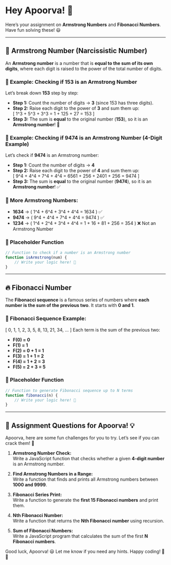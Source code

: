 # Hey Apoorva! 🚀  
Here’s your assignment on **Armstrong Numbers** and **Fibonacci Numbers**. Have fun solving these! 😃  

---

## 🌟 Armstrong Number (Narcissistic Number)  
An **Armstrong number** is a number that is **equal to the sum of its own digits**, where each digit is raised to the power of the total number of digits.  

### 🔹 Example: Checking if 153 is an Armstrong Number  
Let’s break down **153** step by step:  
- **Step 1:** Count the number of digits → **3** (since 153 has three digits).  
- **Step 2:** Raise each digit to the power of **3** and sum them up:  
  \[
  1^3 + 5^3 + 3^3 = 1 + 125 + 27 = 153
  \]
- **Step 3:** The sum is **equal** to the original number (**153**), so it is an **Armstrong number**! 🎉  

### 🔹 Example: Checking if 9474 is an Armstrong Number (4-Digit Example)  
Let’s check if **9474** is an Armstrong number:  
- **Step 1:** Count the number of digits → **4**  
- **Step 2:** Raise each digit to the power of **4** and sum them up:  
  \[
  9^4 + 4^4 + 7^4 + 4^4 = 6561 + 256 + 2401 + 256 = 9474
  \]
- **Step 3:** The sum is **equal** to the original number (**9474**), so it is an **Armstrong number**! ✅  

### 🔹 More Armstrong Numbers:  
- **1634** → \( 1^4 + 6^4 + 3^4 + 4^4 = 1634 \) ✅  
- **9474** → \( 9^4 + 4^4 + 7^4 + 4^4 = 9474 \) ✅  
- **1234** → \( 1^4 + 2^4 + 3^4 + 4^4 = 1 + 16 + 81 + 256 = 354 \) ❌ Not an Armstrong Number  

### 🔹 Placeholder Function  
```javascript
// Function to check if a number is an Armstrong number
function isArmstrong(num) {
    // Write your logic here! 🚀
}
```  

---

## 🔥 Fibonacci Number  
The **Fibonacci sequence** is a famous series of numbers where **each number is the sum of the previous two**. It starts with **0 and 1**.  

### 🔹 Fibonacci Sequence Example:  
\[
0, 1, 1, 2, 3, 5, 8, 13, 21, 34, ...
\]
Each term is the sum of the previous two:  
- **F(0) = 0**  
- **F(1) = 1**  
- **F(2) = 0 + 1 = 1**  
- **F(3) = 1 + 1 = 2**  
- **F(4) = 1 + 2 = 3**  
- **F(5) = 2 + 3 = 5**  

### 🔹 Placeholder Function  
```javascript
// Function to generate Fibonacci sequence up to N terms
function fibonacci(n) {
    // Write your logic here! 🚀
}
```  

---

## 📌 Assignment Questions for Apoorva! 💡  
Apoorva, here are some fun challenges for you to try. Let’s see if you can crack them! 💪  

1. **Armstrong Number Check:**  
   Write a JavaScript function that checks whether a given **4-digit number** is an Armstrong number.  

2. **Find Armstrong Numbers in a Range:**  
   Write a function that finds and prints all Armstrong numbers between **1000 and 9999**.  

3. **Fibonacci Series Print:**  
   Write a function to generate the **first 15 Fibonacci numbers** and print them.  

4. **Nth Fibonacci Number:**  
   Write a function that returns the **Nth Fibonacci number** using recursion.  

5. **Sum of Fibonacci Numbers:**  
   Write a JavaScript program that calculates the sum of the first **N Fibonacci numbers**.  

Good luck, Apoorva! 😃 Let me know if you need any hints. Happy coding! 🚀🔥  
